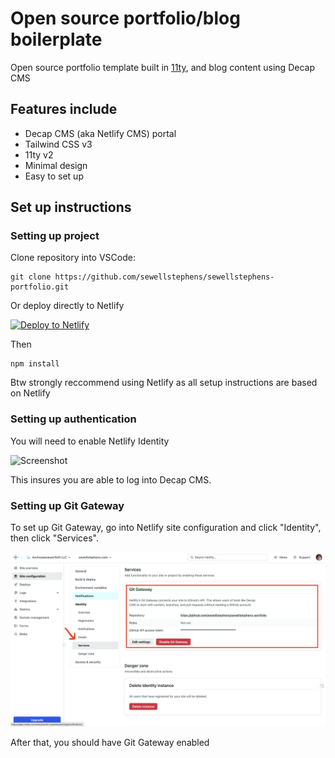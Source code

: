 # Open source portfolio/blog boilerplate

Open source portfolio template built in [11ty](https://11ty.dev), and blog content using Decap CMS

## Features include

 - Decap CMS (aka Netlify CMS) portal
 - Tailwind CSS v3
 - 11ty v2
 - Minimal design
 - Easy to set up

## Set up instructions

### Setting up project

Clone repository into VSCode:

```
git clone https://github.com/sewellstephens/sewellstephens-portfolio.git
```

Or deploy directly to Netlify

[![Deploy to Netlify](https://www.netlify.com/img/deploy/button.svg)](https://app.netlify.com/start/deploy?repository=https://github.com/sewellstephens/sewellstephens-portfolio)

Then 
```
npm install
```

Btw strongly reccommend using Netlify as all setup instructions are based on Netlify

### Setting up authentication

You will need to enable Netlify Identity

![Screenshot](/Screenshot%202024-02-16%20at%201.53.10 PM.png)

This insures you are able to log into Decap CMS.

### Setting up Git Gateway

To set up Git Gateway, go into Netlify site configuration and click "Identity", then click "Services".

![Screenshot 2](/Screenshot%202.png)

After that, you should have Git Gateway enabled

### 
